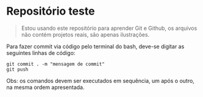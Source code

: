<h1>Repositório teste</h1>

> Estou usando este repositório para aprender Git e Github, os arquivos não contém projetos reais, são apenas ilustrações.

Para fazer commit via código pelo terminal do bash, deve-se digitar as seguintes linhas de código:

```
git commit . -m "mensagem de commit"
git push
```

Obs: os comandos devem ser executados em sequência, um após o outro, na mesma ordem apresentada.
